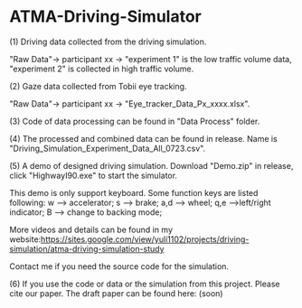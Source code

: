 # ATMA-Driving-Simulator

(1) Driving data collected from the driving simulation. 

"Raw Data"-> participant xx -> "experiment 1" is the low traffic volume data, "experiment 2" is collected in high traffic volume. 

(2) Gaze data collected from Tobii eye tracking.

"Raw Data"-> participant xx -> "Eye_tracker_Data_Px_xxxx.xlsx". 

(3) Code of data processing can be found in "Data Process" folder.  

(4) The processed and combined data can be found in release. Name is "Driving_Simulation_Experiment_Data_All_0723.csv". 

(5) A demo of designed driving simulation. Download "Demo.zip" in release, click "HighwayI90.exe" to start the simulator.

This demo is only support keyboard. Some function keys are listed following:
w --> accelerator;
s --> brake;
a,d --> wheel;
q,e -->left/right indicator;
B --> change to backing mode;

More videos and details can be found in my website:https://sites.google.com/view/yuli1102/projects/driving-simulation/atma-driving-simulation-study

Contact me if you need the source code for the simulation.

(6) If you use the code or data or the simulation from this project. Please cite our paper. The draft paper can be found here: (soon)
